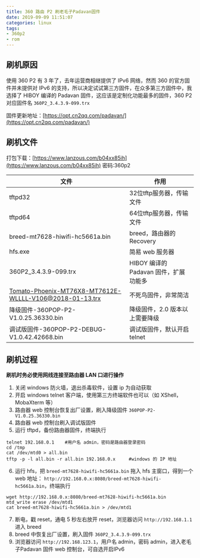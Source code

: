 ```yaml
---
title: 360 路由 P2 刷老毛子Padavan固件
date: 2019-09-09 11:51:07
categories: linux
tags:
- 360p2
- rom
---
```


## 刷机原因

使用 360 P2 有 3 年了，去年运营商相继提供了 IPv6 网络，然而 360 的官方固件并未提供对 IPv6 的支持，所以决定试试第三方固件，在众多第三方固件中，我选择了 HIBOY 编译的 Padavan 固件，这应该是定制化功能最多的固件，360 P2 对应固件名 `360P2_3.4.3.9-099.trx`

固件更新地址：[https://opt.cn2qq.com/padavan/](https://opt.cn2qq.com/padavan/)

## 刷机文件

打包下载：[https://www.lanzous.com/b04xx85ih](https://www.lanzous.com/b04xx85ih)
密码:360p2

<!-- more -->

| 文件 | 作用 |
| --- | --- |
| tftpd32 | 32位tftp服务器，传输文件 |
| tftpd64 | 64位tftp服务器，传输文件 |
| breed-mt7628-hiwifi-hc5661a.bin | breed，路由器的 Recovery |
| hfs.exe | 简易 web 服务器 |
| 360P2_3.4.3.9-099.trx | HIBOY 编译的 Padavan 固件，扩展功能多 |
| Tomato-Phoenix-MT76X8-MT7612E-WLLLL-V106@2018-01-13.trx | 不死鸟固件，非常简洁 |
| 降级固件-360POP-P2-V1.0.25.36330.bin | 降级固件，2.0 版本以上需要降级 |
| 调试版固件-360POP-P2-DEBUG-V1.0.42.42668.bin | 调试版固件，默认开启 telnet |

## 刷机过程

**刷机时务必使用网线连接至路由器 LAN 口进行操作**

1. 关闭 windows 防火墙，退出杀毒软件，设置 ip 为自动获取
2. 开启 windows telnet 客户端，使用第三方终端软件也可以（如 XShell，MobaXterm 等）
3. 路由器 web 控制台恢复出厂设置，刷入降级固件 `360POP-P2-V1.0.25.36330.bin`
4. 路由器 web 控制台刷入调试版固件
5.  运行 tftpd，备份路由器固件，终端执行     

```
telnet 192.168.0.1    #用户名 admin，密码是路由器登录密码
cd /tmp
cat /dev/mtd0 > all.bin
tftp -p -l all.bin -r all.bin 192.168.0.x     #windows 的 IP 地址
```

6. 运行 hfs，把 `breed-mt7628-hiwifi-hc5661a.bin` 拖入 hfs 主窗口，得到一个 web 地址： `http://192.168.0.x:8080/breed-mt7628-hiwifi-hc5661a.bin`，终端执行


```
wget http://192.168.0.x:8080/breed-mt7628-hiwifi-hc5661a.bin
mtd_write erase /dev/mtd1
cat breed-mt7628-hiwifi-hc5661a.bin > /dev/mtd1
```

7. 断电，戳 reset，通电 5 秒左右放开 reset，浏览器访问 `http://192.168.1.1` 进入 breed
8. breed 中恢复出厂设置，刷入固件 `360P2_3.4.3.9-099.trx`
9. 浏览器访问 `http://192.168.123.1`，用户名 admin，密码 admin，进入老毛子Padavan 固件 web 控制台，可自选开启IPv6